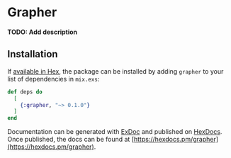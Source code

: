 # Grapher

**TODO: Add description**

## Installation

If [available in Hex](https://hex.pm/docs/publish), the package can be installed
by adding `grapher` to your list of dependencies in `mix.exs`:

```elixir
def deps do
  [
    {:grapher, "~> 0.1.0"}
  ]
end
```

Documentation can be generated with [ExDoc](https://github.com/elixir-lang/ex_doc)
and published on [HexDocs](https://hexdocs.pm). Once published, the docs can
be found at [https://hexdocs.pm/grapher](https://hexdocs.pm/grapher).

